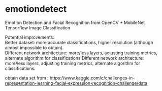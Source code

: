 # emotiondetect
Emotion Detection and Facial Recognition from OpenCV + MobileNet Tensorflow Image Classification


Potential improvements:  
Better dataset: more accurate classifications, higher resolution (although almost impossible to obtain).  
Different network architecture: more/less layers, adjusting training metrics,  alternate algorithm for classifications
Different network architecture: more/less layers, adjusting training metrics,  alternate algorithm for classifications.     

obtain data set from : https://www.kaggle.com/c/challenges-in-representation-learning-facial-expression-recognition-challenge/data
